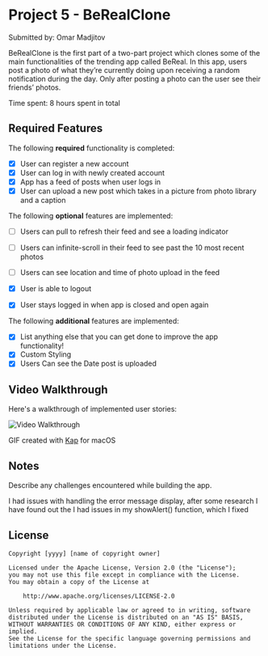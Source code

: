 # Project 5 - BeRealClone

Submitted by: Omar Madjitov

BeRealClone is the first part of a two-part project which clones some of the main functionalities of the trending app called BeReal. In this app, users post a photo of what they’re currently doing upon receiving a random notification during the day. Only after posting a photo can the user see their friends’ photos.

Time spent: 8 hours spent in total

## Required Features

The following **required** functionality is completed:

- [x] User can register a new account
- [x] User can log in with newly created account
- [x] App has a feed of posts when user logs in
- [x] User can upload a new post which takes in a picture from photo library and a caption    
 
The following **optional** features are implemented:

- [ ] Users can pull to refresh their feed and see a loading indicator
- [ ] Users can infinite-scroll in their feed to see past the 10 most recent photos
- [ ] Users can see location and time of photo upload in the feed    
- [x] User is able to logout
- [x] User stays logged in when app is closed and open again    


The following **additional** features are implemented:

- [x] List anything else that you can get done to improve the app functionality!
- [x] Custom Styling
- [x] Users Can see the Date post is uploaded

## Video Walkthrough

Here's a walkthrough of implemented user stories:

<img src='http://i.imgur.com/link/to/your/gif/uq77Jly.gif' title='Video Walkthrough' width='' alt='Video Walkthrough' />

<!-- Replace this with whatever GIF tool you used! -->
GIF created with [Kap](https://getkap.co/) for macOS


## Notes

Describe any challenges encountered while building the app.

I had issues with handling the error message display, after some research I have found out the I had issues in my showAlert() function, which I fixed

## License

    Copyright [yyyy] [name of copyright owner]

    Licensed under the Apache License, Version 2.0 (the "License");
    you may not use this file except in compliance with the License.
    You may obtain a copy of the License at

        http://www.apache.org/licenses/LICENSE-2.0

    Unless required by applicable law or agreed to in writing, software
    distributed under the License is distributed on an "AS IS" BASIS,
    WITHOUT WARRANTIES OR CONDITIONS OF ANY KIND, either express or implied.
    See the License for the specific language governing permissions and
    limitations under the License.
